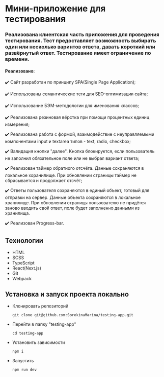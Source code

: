 # Мини-приложение для тестирования

### Реализована клиентская часть приложения для проведения тестирования. Тест предоставляет возможность выбирать один или несколько варинтов ответа, давать короткий или развёрнутый ответ. Тестирование имеет ограничение по времени. 

#### Реализовано:

✔️ Сайт разработан по принципу SPA(Single Page Application);

✔️ Использованы семантические теги для SEO-оптимизации сайта;

✔️ Использование БЭМ-методологии для именования классов;

✔️ Реализована резиновая вёрстка при помощи процентных единиц измерения;

✔️ Реализована работа с формой, взаимодействие с неуправляемыми компонентами input и textarea типов - text, radio, checkbox;

✔️ Валидация кнопки "далее". Кнопка блокируется, если пользователь не заполнил обязательное поле или не выбрал вариант ответа;

✔️ Реализован таймер обратного отсчёта. Данные сохраняются в локальное хоранилище. При обновлении страницы таймер не сбрасывается и продолжает отсчёт;

✔️ Ответы пользователя сохраняются в единый объект, готовый для отправки на сервер. Данные объекта сохраняются в локальное хранилище. При обновлении страницы пользователю не придётся заново вводить свой ответ, поле будет заполненно данными из хранилища.

✔️ Реализован Progress-bar.

## Технологии
* HTML
* SCSS
* TypeScript
* React(Next.js)
* Git
* Webpack

## Установка и запуск проекта локально
* Клонировать репозиторий
  
  `git clone git@github.com:SorokinaMarina/testing-app.git`

* Перейти в папку "testing-app"
  
  `cd testing-app`

* Установить зависимости
  
  `npm i`

* Запустить 
  
  `npm run dev`
